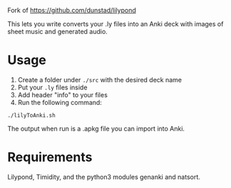 Fork of https://github.com/dunstad/lilypond

This lets you write converts your .ly files into an Anki deck with images of sheet music and generated audio.

# Usage

1. Create a folder under `./src` with the desired deck name
2. Put your `.ly` files inside
1. Add header "info" to your files
1. Run the following command:

```
./lilyToAnki.sh
```

The output when run is a .apkg file you can import into Anki.

# Requirements
Lilypond, Timidity, and the python3 modules genanki and natsort.
